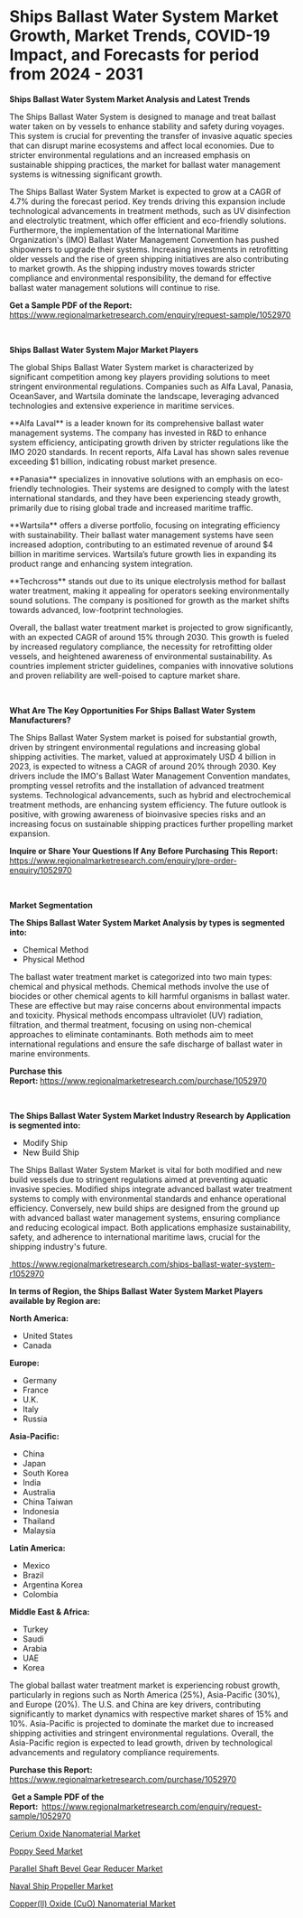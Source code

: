 <p><h1>Ships Ballast Water System Market Growth, Market Trends, COVID-19 Impact, and Forecasts for period from 2024 - 2031</h1></p><p><strong>Ships Ballast Water System Market Analysis and Latest Trends</strong></p>
<p><p>The Ships Ballast Water System is designed to manage and treat ballast water taken on by vessels to enhance stability and safety during voyages. This system is crucial for preventing the transfer of invasive aquatic species that can disrupt marine ecosystems and affect local economies. Due to stricter environmental regulations and an increased emphasis on sustainable shipping practices, the market for ballast water management systems is witnessing significant growth.</p><p>The Ships Ballast Water System Market is expected to grow at a CAGR of 4.7% during the forecast period. Key trends driving this expansion include technological advancements in treatment methods, such as UV disinfection and electrolytic treatment, which offer efficient and eco-friendly solutions. Furthermore, the implementation of the International Maritime Organization's (IMO) Ballast Water Management Convention has pushed shipowners to upgrade their systems. Increasing investments in retrofitting older vessels and the rise of green shipping initiatives are also contributing to market growth. As the shipping industry moves towards stricter compliance and environmental responsibility, the demand for effective ballast water management solutions will continue to rise.</p></p>
<p><strong>Get a Sample PDF of the Report:&nbsp;</strong> <a href="https://www.regionalmarketresearch.com/enquiry/request-sample/1052970">https://www.regionalmarketresearch.com/enquiry/request-sample/1052970</a></p>
<p>&nbsp;</p>
<p><strong>Ships Ballast Water System Major Market Players</strong></p>
<p><p>The global Ships Ballast Water System market is characterized by significant competition among key players providing solutions to meet stringent environmental regulations. Companies such as Alfa Laval, Panasia, OceanSaver, and Wartsila dominate the landscape, leveraging advanced technologies and extensive experience in maritime services.</p><p>**Alfa Laval** is a leader known for its comprehensive ballast water management systems. The company has invested in R&D to enhance system efficiency, anticipating growth driven by stricter regulations like the IMO 2020 standards. In recent reports, Alfa Laval has shown sales revenue exceeding $1 billion, indicating robust market presence.</p><p>**Panasia** specializes in innovative solutions with an emphasis on eco-friendly technologies. Their systems are designed to comply with the latest international standards, and they have been experiencing steady growth, primarily due to rising global trade and increased maritime traffic.</p><p>**Wartsila** offers a diverse portfolio, focusing on integrating efficiency with sustainability. Their ballast water management systems have seen increased adoption, contributing to an estimated revenue of around $4 billion in maritime services. Wartsila’s future growth lies in expanding its product range and enhancing system integration.</p><p>**Techcross** stands out due to its unique electrolysis method for ballast water treatment, making it appealing for operators seeking environmentally sound solutions. The company is positioned for growth as the market shifts towards advanced, low-footprint technologies.</p><p>Overall, the ballast water treatment market is projected to grow significantly, with an expected CAGR of around 15% through 2030. This growth is fueled by increased regulatory compliance, the necessity for retrofitting older vessels, and heightened awareness of environmental sustainability. As countries implement stricter guidelines, companies with innovative solutions and proven reliability are well-poised to capture market share.</p></p>
<p>&nbsp;</p>
<p><strong>What Are The Key Opportunities For Ships Ballast Water System Manufacturers?</strong></p>
<p><p>The Ships Ballast Water System market is poised for substantial growth, driven by stringent environmental regulations and increasing global shipping activities. The market, valued at approximately USD 4 billion in 2023, is expected to witness a CAGR of around 20% through 2030. Key drivers include the IMO's Ballast Water Management Convention mandates, prompting vessel retrofits and the installation of advanced treatment systems. Technological advancements, such as hybrid and electrochemical treatment methods, are enhancing system efficiency. The future outlook is positive, with growing awareness of bioinvasive species risks and an increasing focus on sustainable shipping practices further propelling market expansion.</p></p>
<p><strong>Inquire or Share Your Questions If Any Before Purchasing This Report:</strong> <a href="https://www.regionalmarketresearch.com/enquiry/pre-order-enquiry/1052970">https://www.regionalmarketresearch.com/enquiry/pre-order-enquiry/1052970</a></p>
<p>&nbsp;</p>
<p><strong>Market Segmentation</strong></p>
<p><strong>The Ships Ballast Water System Market Analysis by types is segmented into:</strong></p>
<p><ul><li>Chemical Method</li><li>Physical Method</li></ul></p>
<p><p>The ballast water treatment market is categorized into two main types: chemical and physical methods. Chemical methods involve the use of biocides or other chemical agents to kill harmful organisms in ballast water. These are effective but may raise concerns about environmental impacts and toxicity. Physical methods encompass ultraviolet (UV) radiation, filtration, and thermal treatment, focusing on using non-chemical approaches to eliminate contaminants. Both methods aim to meet international regulations and ensure the safe discharge of ballast water in marine environments.</p></p>
<p><strong>Purchase this Report:&nbsp;</strong><a href="https://www.regionalmarketresearch.com/purchase/1052970">https://www.regionalmarketresearch.com/purchase/1052970</a></p>
<p>&nbsp;</p>
<p><strong>The Ships Ballast Water System Market Industry Research by Application is segmented into:</strong></p>
<p><ul><li>Modify Ship</li><li>New Build Ship</li></ul></p>
<p><p>The Ships Ballast Water System Market is vital for both modified and new build vessels due to stringent regulations aimed at preventing aquatic invasive species. Modified ships integrate advanced ballast water treatment systems to comply with environmental standards and enhance operational efficiency. Conversely, new build ships are designed from the ground up with advanced ballast water management systems, ensuring compliance and reducing ecological impact. Both applications emphasize sustainability, safety, and adherence to international maritime laws, crucial for the shipping industry's future.</p></p>
<p><a href="https://www.regionalmarketresearch.com/ships-ballast-water-system-r1052970">&nbsp;https://www.regionalmarketresearch.com/ships-ballast-water-system-r1052970</a></p>
<p><strong>In terms of Region, the Ships Ballast Water System Market Players available by Region are:</strong></p>
<p>
    <p> <strong> North America: </strong>
        <ul>
            <li>United States</li>
            <li>Canada</li>
        </ul>
        </p> 
    <p> <strong> Europe: </strong>
        <ul>
            <li>Germany</li>
            <li>France</li>
            <li>U.K.</li>
            <li>Italy</li>
            <li>Russia</li>
        </ul>
        </p> 
    <p> <strong> Asia-Pacific: </strong>
        <ul>
            <li>China</li>
            <li>Japan</li>
            <li>South Korea</li>
            <li>India</li>
            <li>Australia</li>
            <li>China Taiwan</li>
            <li>Indonesia</li>
            <li>Thailand</li>
            <li>Malaysia</li>
        </ul>
        </p> 
    <p> <strong> Latin America: </strong>
        <ul>
            <li>Mexico</li>
            <li>Brazil</li>
            <li>Argentina Korea</li>
            <li>Colombia</li>
        </ul>
        </p> 
    <p> <strong> Middle East & Africa: </strong>
        <ul>
            <li>Turkey</li>
            <li>Saudi</li>
            <li>Arabia</li>
            <li>UAE</li>
            <li>Korea</li>
        </ul>
    </p>
    </p>
<p><p>The global ballast water treatment market is experiencing robust growth, particularly in regions such as North America (25%), Asia-Pacific (30%), and Europe (20%). The U.S. and China are key drivers, contributing significantly to market dynamics with respective market shares of 15% and 10%. Asia-Pacific is projected to dominate the market due to increased shipping activities and stringent environmental regulations. Overall, the Asia-Pacific region is expected to lead growth, driven by technological advancements and regulatory compliance requirements.</p></p>
<p><strong>Purchase this Report: </strong><a href="https://www.regionalmarketresearch.com/purchase/1052970">https://www.regionalmarketresearch.com/purchase/1052970</a></p>
<p>&nbsp;<strong>Get a Sample PDF of the Report:&nbsp;&nbsp;</strong><a href="https://www.regionalmarketresearch.com/enquiry/request-sample/1052970">https://www.regionalmarketresearch.com/enquiry/request-sample/1052970</a></p>
<p><strong></strong></p>
<p><p><a href="https://medium.com/@mm14022023/market-leaders-and-laggards-global-cerium-oxide-nanomaterial-market-trends-and-forecast-0c416a317c01?postPublishedType=repub">Cerium Oxide Nanomaterial Market</a></p><p><a href="https://www.linkedin.com/pulse/poppy-seed-market-trends-focusing-insight-forecast-analysis-q3vse?trackingId=Q6ZgiSEOSXK4PmS8DIcHDA%3D%3D">Poppy Seed Market</a></p><p><a href="https://issuu.com/reportprime-2/docs/parallel-shaft-bevel-gear-reducer-m_e18dc20da552ef">Parallel Shaft Bevel Gear Reducer Market</a></p><p><a href="https://www.linkedin.com/pulse/naval-ship-propeller-market-global-trends-forecast-2024-cvdde?trackingId=RQL6hZB1SkmO%2F0kzTiglIQ%3D%3D">Naval Ship Propeller Market</a></p><p><a href="https://medium.com/@mm14022023/how-are-regions-adapting-to-the-copper-ii-oxide-cuo-nanomaterial-market-ce05f89b68c4">Copper(II) Oxide (CuO) Nanomaterial Market</a></p></p>